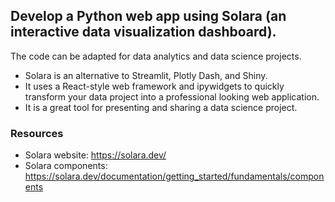 ## Develop a Python web app using Solara (an interactive data visualization dashboard).
The code can be adapted for data analytics and data science projects.

- Solara is an alternative to Streamlit, Plotly Dash, and Shiny. 
- It uses a React-style web framework and ipywidgets to quickly transform your data project into a professional looking web application.
- It is a great tool for presenting and sharing a data science project.

### Resources
- Solara website: https://solara.dev/
- Solara components: https://solara.dev/documentation/getting_started/fundamentals/components
